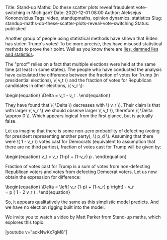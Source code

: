 Title: Stand-up Maths: Do these scatter plots reveal fraudulent vote-switching in Michigan?
Date: 2020-12-01 08:00
Author: Aleksejus Kononovicius
Tags: video, standupmaths, opinion dynamics, statistics
Slug: standup-maths-do-these-scatter-plots-reveal-vote-switching
Status: published

Another group of people using statistical methods have shown that Biden has
stolen Trump's votes! To be more precise, they have misused statistical methods
to prove their point. Well as you know there are
[lies, damned lies and statistics](https://en.wikipedia.org/wiki/Lies,_damned_lies,_and_statistics).

The "proof" relies on a fact that multiple elections were held at the same time
(at least in some states). The people who have conducted the analysis have
calculated the difference between the fraction of votes for Trump (in
presidential elections), \\\( v\_t \\\) and the fraction of votes for Republican
candidates in other elections, \\\( v\_r \\\):

\begin{equation}
    \Delta = v\_t - v\_r .
\end{equation}

They have found that \\\( \Delta \\\) decreases with \\\( v\_r \\\). Their claim
is that with larger \\\( v\_r \\\) we should observe larger \\\( v\_t \\\),
therefore \\\( \Delta \approx 0 \\\). Which appears logical from the first
glance, but is actually false.

Let us imagine that there is some non-zero probability of defecting (voting
for president representing another party), \\\( p\_d \\\). Assuming that there
were \\\( 1 - v\_r \\\) votes cast for Democrats (equivalent to assumption that
there are no third parties), fraction of votes cast for Trump will be given by:

\begin{equation}
    v\_t = v\_r (1-p) + (1-v\_r) p .
\end{equation}

Fraction of votes cast for Trump is a sum of votes from non-defecting
Republican voters and votes from defecting Democrat voters. Let us now obtain
the expression for difference:

\begin{equation}
    \Delta = \left[ v\_r (1-p) + (1-v\_r) p \right] - v\_r  
           = p ( 1 - 2 v\_r ) .
\end{equation}

So, it appears qualitatively the same as this simplistic model predicts. And
we have no election rigging built into the model.

We invite you to watch a video by Matt Parker from Stand-up maths, which
explores this topic.

[youtube v="aokNwKx7gM8"]
